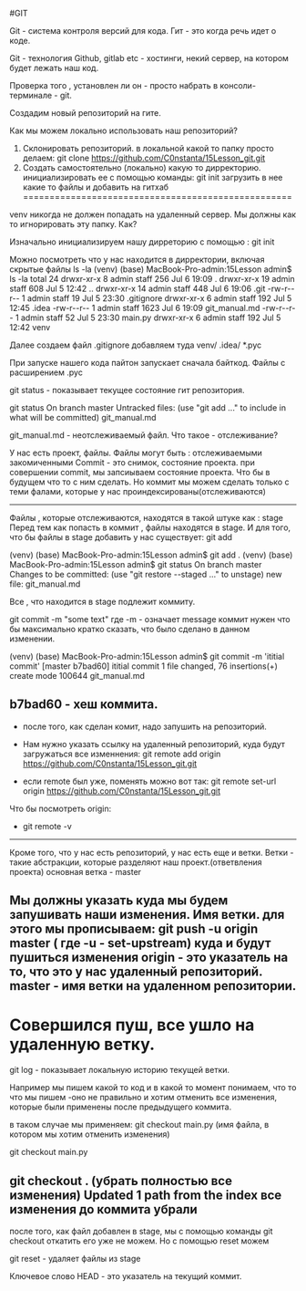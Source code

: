 #GIT

Git - система контроля версий для кода. Гит - это когда речь идет о коде.

Git - технология
Github, gitlab etc - хостинги, некий сервер, на котором будет лежать наш код.

Проверка того , установлен ли он - просто набрать в консоли-терминале - git.

Создадим новый репозиторий на гите.

Как мы можем локально использовать наш репозиторий?
1. Склонировать репозиторий.
в локальной какой то папку просто делаем:
git clone https://github.com/C0nstanta/15Lesson_git.git
2. Создать самостоятельно (локально) какую то дирректорию. 
инициализировать ее с помощью команды:
git init 
загрузить в нее какие то файлы и добавить на гитхаб
===================================================

venv никогда не должен попадать на удаленный сервер.
Мы должны как то игнорировать эту папку. Как?

Изначально инициализируем нашу дирреторию с помощью :
git init


Можно посмотреть что у нас находится в дирректории, включая скрытые файлы
ls -la
(venv) (base) MacBook-Pro-admin:15Lesson admin$ ls -la
total 24
drwxr-xr-x   8 admin  staff   256 Jul  6 19:09 .
drwxr-xr-x  19 admin  staff   608 Jul  5 12:42 ..
drwxr-xr-x  14 admin  staff   448 Jul  6 19:06 .git
-rw-r--r--   1 admin  staff    19 Jul  5 23:30 .gitignore
drwxr-xr-x   6 admin  staff   192 Jul  5 12:45 .idea
-rw-r--r--   1 admin  staff  1623 Jul  6 19:09 git_manual.md
-rw-r--r--   1 admin  staff    52 Jul  5 23:30 main.py
drwxr-xr-x   6 admin  staff   192 Jul  5 12:42 venv

Далее создаем файл .gitignore
добавляем туда
venv/
.idea/
*.pyc

При запуске нашего кода пайтон запускает сначала байткод. Файлы с расширением .pyc

git status - показывает текущее состояние гит репозитория. 

git status
On branch master
Untracked files:
  (use "git add <file>..." to include in what will be committed)
        git_manual.md

git_manual.md - неотслеживаемый файл.
Что такое - отслеживание?

У нас есть проект, файлы.
Файлы могут быть :
отслеживаемыми
закомиченными
Commit - это снимок, состояние проекта.
при совершении commit, мы запсиываем состояние проекта. Что бы в будущем что то с ним сделать.
Но коммит мы можем сделать только с теми фалами, которые у нас проиндексированы(отслеживаются)

---------------------------------
Файлы , которые отслеживаются, находятся в такой штуке как :
stage
Перед тем как попасть в коммит , файлы находятся в stage.
И для того, что бы файлы в stage  добавить у нас существует:
 git add

(venv) (base) MacBook-Pro-admin:15Lesson admin$ git add .
(venv) (base) MacBook-Pro-admin:15Lesson admin$ git status
On branch master
Changes to be committed:
  (use "git restore --staged <file>..." to unstage)
        new file:   git_manual.md

Все , что находится в stage  подлежит коммиту.

git commit -m "some text"
где -m - означает message
коммит нужен что бы максимально кратко сказать, что было сделано в данном изменении.


(venv) (base) MacBook-Pro-admin:15Lesson admin$ git commit -m 'ititial commit'
[master b7bad60] ititial commit
 1 file changed, 76 insertions(+)
 create mode 100644 git_manual.md


b7bad60 - хеш коммита.
---------------------------------
- после того, как сделан комит, надо запушить на репозиторий.

- Нам нужно указать ссылку на удаленный репозиторий, куда будут загружаться все изменнения:
git remote add origin https://github.com/C0nstanta/15Lesson_git.git

- если remote был уже, поменять можно вот так:
git remote set-url origin https://github.com/C0nstanta/15Lesson_git.git

Что бы посмотреть origin:
- git remote -v
---------------------------------
 
Кроме того, что у нас есть репозиторий, у нас есть еще и ветки.
Ветки - такие абстракции, которые разделяют наш проект.(ответвления проекта)
основная ветка - master

Мы должны указать куда мы будем запушивать наши изменения. Имя ветки.
для этого мы прописываем:
git push -u origin master ( где -u - set-upstream) куда и будут пушиться изменения
origin - это указатель на то, что это у нас удаленный репозиторий.
master - имя ветки на удаленном репозитории.
---------------------------------

Совершился пуш, все ушло на удаленную ветку.
============================================
git log - показывает локальную историю текущей ветки.


Например мы пишем какой то код и в какой то момент понимаем, что то что мы пишем -оно не правильно и
хотим отменить все изменения, которые были применены после предыдущего коммита.

в таком случае мы применяем:
git checkout main.py (имя файла, в котором мы хотим отменить изменения)

git checkout main.py

git checkout . (убрать полностью все изменения)
Updated 1 path from the index
все изменения до коммита убрали
---------------------------------------
после того, как файл добавлен в stage, мы с помощью команды git checkout откатить его уже не 
можем.
Но с помощью reset можем

git reset - удаляет файлы из stage



Ключевое слово HEAD - это указатель на текущий коммит.


